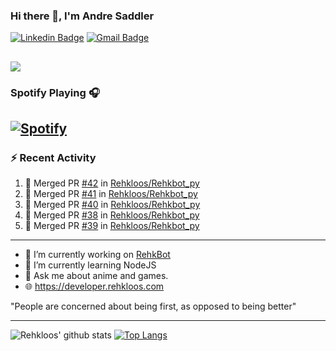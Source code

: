 ### Hi there 👋, I'm Andre Saddler
[![Linkedin Badge](https://img.shields.io/badge/-andrexsaddler-blue?style=flat-square&logo=Linkedin&logoColor=white&link=https://www.linkedin.com/in/andrexsaddler/)](https://www.linkedin.com/in/andrexsaddler/)
[![Gmail Badge](https://img.shields.io/badge/-contact@rehkloos.com-c14438?style=flat-square&logo=Gmail&logoColor=white&link=mailto:contact@rehkloos.com)](mailto:contact@rehkloos.com)

![](https://komarev.com/ghpvc/?username=Rehkloos&color=dc143c)
---
### Spotify Playing 🎧

[![Spotify](https://novatorem.rehkloos.vercel.app/api/spotify)](https://open.spotify.com/user/Rehkloos)
---

### :zap: Recent Activity

<!--START_SECTION:activity-->
1. 🎉 Merged PR [#42](https://github.com/Rehkloos/Rehkbot_py/pull/42) in [Rehkloos/Rehkbot_py](https://github.com/Rehkloos/Rehkbot_py)
2. 🎉 Merged PR [#41](https://github.com/Rehkloos/Rehkbot_py/pull/41) in [Rehkloos/Rehkbot_py](https://github.com/Rehkloos/Rehkbot_py)
3. 🎉 Merged PR [#40](https://github.com/Rehkloos/Rehkbot_py/pull/40) in [Rehkloos/Rehkbot_py](https://github.com/Rehkloos/Rehkbot_py)
4. 🎉 Merged PR [#38](https://github.com/Rehkloos/Rehkbot_py/pull/38) in [Rehkloos/Rehkbot_py](https://github.com/Rehkloos/Rehkbot_py)
5. 🎉 Merged PR [#39](https://github.com/Rehkloos/Rehkbot_py/pull/39) in [Rehkloos/Rehkbot_py](https://github.com/Rehkloos/Rehkbot_py)
<!--END_SECTION:activity-->

---

- 🔭 I’m currently working on [RehkBot](https://github.com/Rehkloos/Rehkbot_py)
- 🌱 I’m currently learning NodeJS
- 💬 Ask me about anime and games.
- 🌐 https://developer.rehkloos.com

"People are concerned about being first, as opposed to being better"

---
![Rehkloos' github stats](https://github-readme-stats.vercel.app/api?username=Rehkloos&count_private=true)
[![Top Langs](https://github-readme-stats.vercel.app/api/top-langs/?username=Rehkloos&layout=compact)](https://github.com/anuraghazra/github-readme-stats)

